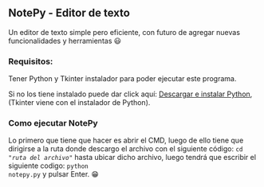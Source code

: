 ## NotePy - Editor de texto
Un editor de texto simple pero eficiente, con futuro de agregar nuevas funcionalidades y herramientas 😃

### Requisitos:
Tener Python y Tkinter instalador para poder ejecutar este programa.

Si no los tiene instalado puede dar click aquí: [Descargar e instalar Python](http://www.python.org "Descargar e instalar Python"), (Tkinter viene con el instalador de Python).

### Como ejecutar NotePy
Lo primero que tiene que hacer es abrir el CMD, luego de ello tiene que dirigirse a la ruta donde descargo el archivo con el siguiente código:
<code>cd *"ruta del archivo"*</code> hasta ubicar dicho archivo, luego tendrá que escribir el siguiente codigo: <code>python notepy.py</code> y pulsar Enter. 😁
